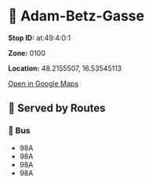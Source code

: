 # 🚉 Adam-Betz-Gasse


**Stop ID:** at:49:4:0:1

**Zone:** 0100

**Location:** 48.2155507, 16.53545113

[Open in Google Maps](https://www.google.com/maps?q=48.2155507,16.53545113)

## 🚆 Served by Routes

### 🚌 Bus
- 98A
- 98A
- 98A
- 98A